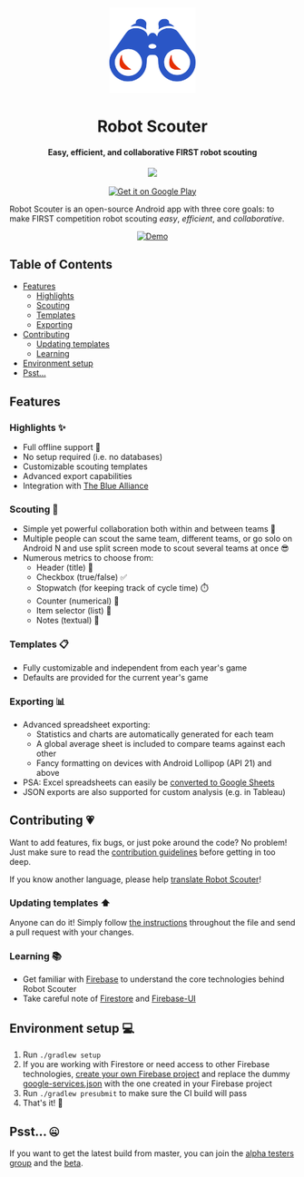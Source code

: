<p align="center">
    <a href="https://play.google.com/store/apps/details?id=com.supercilex.robotscouter&utm_source=https://github.com/SUPERCILEX/Robot-Scouter/">
        <img alt="Logo" src="assets/logo.svg" width="30%" />
    </a>
</p>

<h1 align="center">
    Robot Scouter
</h1>

<h4 align="center">
    Easy, efficient, and collaborative FIRST robot scouting
</h4>

<p align="center">
    <a href="https://github.com/SUPERCILEX/Robot-Scouter/actions">
        <img src="https://github.com/SUPERCILEX/Robot-Scouter/workflows/CI/CD/badge.svg" />
    </a>
</p>

<p align="center">
    <a href="https://play.google.com/store/apps/details?id=com.supercilex.robotscouter&utm_source=https://github.com/SUPERCILEX/Robot-Scouter/">
         <img alt="Get it on Google Play" src="https://play.google.com/intl/en_us/badges/images/generic/en_badge_web_generic.png" width="30%" />
    </a>
</p>

Robot Scouter is an open-source Android app with three core goals:
to make FIRST competition robot scouting _easy_, _efficient_, and _collaborative_.

<p align="center">
    <a href="https://www.youtube.com/watch?v=0tYVCfPrdGY">
        <img alt="Demo" src="assets/demo.gif" width="35%" height="35%" />
    </a>
</p>

## Table of Contents

- [Features](#features)
  - [Highlights](#highlights-)
  - [Scouting](#scouting-)
  - [Templates](#templates-)
  - [Exporting](#exporting-)
- [Contributing](#contributing-)
  - [Updating templates](#updating-templates-️)
  - [Learning](#learning-)
- [Environment setup](#environment-setup-)
- [Psst...](#psst-)

## Features

### Highlights ✨

- Full offline support 📡
- No setup required (i.e. no databases)
- Customizable scouting templates
- Advanced export capabilities
- Integration with [The Blue Alliance](https://www.thebluealliance.com)

### Scouting 📃

- Simple yet powerful collaboration both within and between teams 🔗
- Multiple people can scout the same team, different teams, or go solo on Android N and use split
  screen mode to scout several teams at once 😎
- Numerous metrics to choose from:
  - Header (title) 🔖
  - Checkbox (true/false) ✅
  - Stopwatch (for keeping track of cycle time) ⏱️
  - Counter (numerical) 🔢
  - Item selector (list) 📝
  - Notes (textual) 📜

### Templates 📋

- Fully customizable and independent from each year's game
- Defaults are provided for the current year's game

### Exporting 📊

- Advanced spreadsheet exporting:
  - Statistics and charts are automatically generated for each team
  - A global average sheet is included to compare teams against each other
  - Fancy formatting on devices with Android Lollipop (API 21) and above
- PSA: Excel spreadsheets can easily be
  [converted to Google Sheets](https://support.google.com/docs/answer/6055139)
- JSON exports are also supported for custom analysis (e.g. in Tableau)

## Contributing 💗

Want to add features, fix bugs, or just poke around the code? No problem! Just make sure to read
the [contribution guidelines](CONTRIBUTING.md) before getting in too deep.

If you know another language, please help
[translate Robot Scouter](https://www.transifex.com/supercilex/robot-scouter/)!

### Updating templates ⬆️

Anyone can do it! Simply follow
[the instructions](https://github.com/SUPERCILEX/Robot-Scouter/blob/master/app/server/functions/src/main/kotlin/com/supercilex/robotscouter/server/functions/Templates.kt)
throughout the file and send a pull request with your changes.

### Learning 📚

- Get familiar with [Firebase](https://firebase.google.com) to understand the core technologies behind Robot Scouter
- Take careful note of [Firestore](https://firebase.google.com/docs/firestore/) and
  [Firebase-UI](https://github.com/firebase/FirebaseUI-Android)

## Environment setup 💻

1. Run `./gradlew setup`
1. If you are working with Firestore or need access to other Firebase technologies,
   [create your own Firebase project](https://firebase.google.com/docs/android/setup)
   and replace the dummy [google-services.json](ci-dummies/google-services.json) with the one
   created in your Firebase project
1. Run `./gradlew presubmit` to make sure the CI build will pass
1. That's it! 🚀

## Psst... 🤐

If you want to get the latest build from master, you can join the
[alpha testers group](https://groups.google.com/forum/#!forum/supercilex-alpha-testers)
and the [beta](https://play.google.com/apps/testing/com.supercilex.robotscouter).
